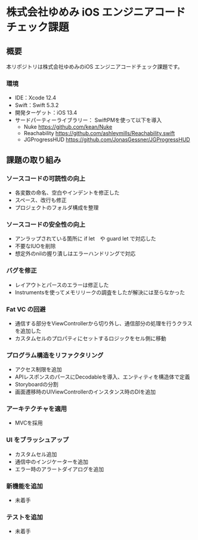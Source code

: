 # 株式会社ゆめみ iOS エンジニアコードチェック課題

## 概要

本リポジトリは株式会社ゆめみのiOS エンジニアコードチェック課題です。

### 環境

- IDE：Xcode 12.4
- Swift：Swift 5.3.2
- 開発ターゲット：iOS 13.4
- サードパーティーライブラリー： SwiftPMを使って以下を導入
  - Nuke https://github.com/kean/Nuke
  - Reachability https://github.com/ashleymills/Reachability.swift
  - JGProgressHUD https://github.com/JonasGessner/JGProgressHUD

## 課題の取り組み
### ソースコードの可読性の向上
- 各変数の命名、空白やインデントを修正した
- スペース、改行も修正
- プロジェクトのフォルダ構成を整理
### ソースコードの安全性の向上
- アンラップされている箇所に if let　や guard let で対応した
- 不要なIUOを削除
- 想定外のnilの握り潰しはエラーハンドリングで対応
### バグを修正
- レイアウトとパースのエラーは修正した
- Instrumentsを使ってメモリリークの調査をしたが解決には至らなかった
### Fat VC の回避
- 通信する部分をViewControllerから切り外し、通信部分の処理を行うクラスを追加した
- カスタムセルのプロパティにセットするロジックをセル側に移動
### プログラム構造をリファクタリング
- アクセス制限を追加
- APIレスポンスのパースにDecodableを導入、エンティティを構造体で定義
- Storyboardの分割
- 画面遷移時のUIViewControllerのインスタンス時のDIを追加
### アーキテクチャを適用
- MVCを採用
### UI をブラッシュアップ
- カスタムセル追加
- 通信中のインジケーターを追加
- エラー時のアラートダイアログを追加
### 新機能を追加
- 未着手
### テストを追加
- 未着手
